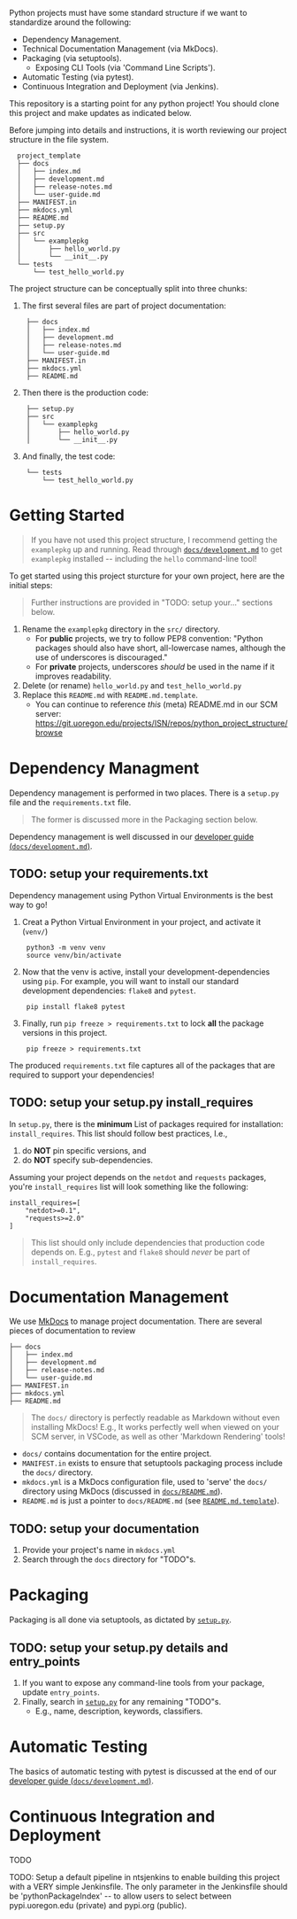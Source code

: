 Python projects must have some standard structure if we want to standardize around the following:

* Dependency Management.
* Technical Documentation Management (via MkDocs).
* Packaging (via setuptools).
    * Exposing CLI Tools (via 'Command Line Scripts').
* Automatic Testing (via pytest).
* Continuous Integration and Deployment (via Jenkins).

This repository is a starting point for any python project!
You should clone this project and make updates as indicated below.

Before jumping into details and instructions, it is worth reviewing our project structure in the file system.

      project_template
      ├── docs
      │   ├── index.md
      │   ├── development.md
      │   ├── release-notes.md
      │   └── user-guide.md
      ├── MANIFEST.in
      ├── mkdocs.yml
      ├── README.md
      ├── setup.py
      ├── src
      │   └── examplepkg
      │       ├── hello_world.py
      │       └── __init__.py
      └── tests
          └── test_hello_world.py

The project structure can be conceptually split into three chunks:

1. The first several files are part of  project documentation:

        ├── docs
        │   ├── index.md
        │   ├── development.md
        │   ├── release-notes.md
        │   └── user-guide.md
        ├── MANIFEST.in
        ├── mkdocs.yml
        ├── README.md

2. Then there is the production code:

        ├── setup.py
        ├── src
        │   └── examplepkg
        │       ├── hello_world.py
        │       └── __init__.py

3. And finally, the test code:

        └── tests
            └── test_hello_world.py

# Getting Started

> If you have not used this project structure, I recommend getting the `examplepkg` up and running.
> Read through [`docs/development.md`](docs/development.md) to get `examplepkg` installed -- including the `hello` command-line tool!

To get started using this project sturcture for your own project, here are the initial steps:

> Further instructions are provided in "TODO: setup your..." sections below.

1. Rename the `examplepkg` directory in the `src/` directory.
    * For **public** projects, we try to follow PEP8 convention: "Python packages should also have short, all-lowercase names, although the use of underscores is discouraged."
    * For **private** projects, underscores *should* be used in the name if it improves readability.
2. Delete (or rename) `hello_world.py` and `test_hello_world.py`
3. Replace this `README.md` with `README.md.template`.
    * You can continue to reference *this* (meta) README.md in our SCM server: https://git.uoregon.edu/projects/ISN/repos/python_project_structure/browse




# Dependency Managment

Dependency management is performed in two places.
There is a `setup.py` file and the `requirements.txt` file.

> The former is discussed more in the Packaging section below.

Dependency management is well discussed in our [developer guide (`docs/development.md`)](docs/development.md).

## TODO: setup your requirements.txt

Dependency management using Python Virtual Environments is the best way to go!

1. Creat a Python Virtual Environment in your project, and activate it (`venv/`)

        python3 -m venv venv
        source venv/bin/activate

2. Now that the venv is active, install your development-dependencies using `pip`. 
For example, you will want to install our standard development dependencies: `flake8` and `pytest`.

        pip install flake8 pytest

3. Finally, run `pip freeze > requirements.txt` to lock **all** the package versions in this project.

        pip freeze > requirements.txt

The produced `requirements.txt` file captures all of the packages that are required to support your dependencies!

## TODO: setup your setup.py install_requires

In `setup.py`, there is the **minimum** List of packages required for installation: `install_requires`.
This list should follow best practices, I.e.,

1. do **NOT** pin specific versions, and 
2. do **NOT** specify sub-dependencies.

Assuming your project depends on the `netdot` and `requests` packages, you're  `install_requires` list will look something like the following:

    install_requires=[
        "netdot>=0.1", 
        "requests>=2.0"
    ]

> This list should only include dependencies that production code depends on.
> E.g., `pytest` and `flake8` should *never* be part of `install_requires`.



# Documentation Management

We use [MkDocs](https://www.mkdocs.org/) to manage project documentation.
There are several pieces of documentation to review

    ├── docs
    │   ├── index.md
    │   ├── development.md
    │   ├── release-notes.md
    │   └── user-guide.md
    ├── MANIFEST.in
    ├── mkdocs.yml
    ├── README.md

> The `docs/` directory is perfectly readable as Markdown without even installing MkDocs!
> E.g., It works perfectly well when viewed on your SCM server, in VSCode, as well as other 'Markdown Rendering' tools!

* `docs/` contains documentation for the entire project.
* `MANIFEST.in` exists to ensure that setuptools packaging process include the `docs/` directory.
* `mkdocs.yml` is a MkDocs configuration file, used to 'serve' the `docs/` directory using MkDocs (discussed in [`docs/README.md`](docs/README.md)).
* `README.md` is just a pointer to `docs/README.md` (see [`README.md.template`](README.md.template)).

## TODO: setup your documentation

1. Provide your project's name in `mkdocs.yml`
2. Search through the `docs` directory for "TODO"s.



# Packaging

Packaging is all done via setuptools, as dictated by [`setup.py`](setup.py).

## TODO: setup your setup.py details and entry_points

1. If you want to expose any command-line tools from your package, update `entry_points`.
2. Finally, search in [`setup.py`](setup.py) for any remaining "TODO"s.
    * E.g., name, description, keywords, classifiers.



# Automatic Testing

The basics of automatic testing with pytest is discussed at the end of our [developer guide (`docs/development.md`)](docs/development.md).



# Continuous Integration and Deployment

TODO

TODO: Setup a default pipeline in ntsjenkins to enable building this project with a VERY simple Jenkinsfile.
The only parameter in the Jenkinsfile should be 'pythonPackageIndex' -- to allow users to select between pypi.uoregon.edu (private) and pypi.org (public).
